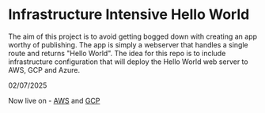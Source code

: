 # Infrastructure Intensive Hello World

The aim of this project is to avoid getting bogged down with creating an app worthy of publishing.
The app is simply a webserver that handles a single route and returns "Hello World".
The idea for this repo is to include infrastructure configuration that will deploy the Hello World web server to AWS, GCP and Azure.

02/07/2025

Now live on - 
[AWS](http://hello-world-3-alb-1847361820.ap-southeast-2.elb.amazonaws.com/)
and [GCP](https://hello-world-313384425727.australia-southeast1.run.app/)